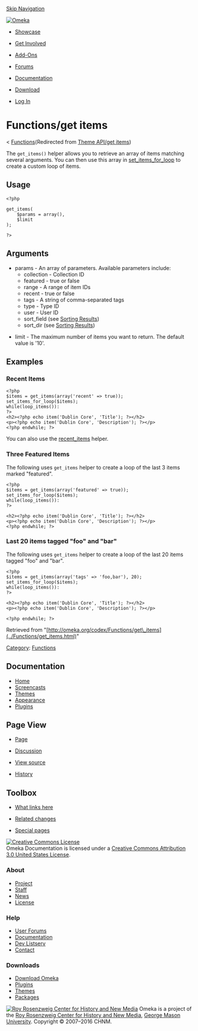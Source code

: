 <div id="wrap">

[Skip Navigation](get_items.html#content)
<div id="header">

<div class="padding">

<span
id="logo">[![Omeka](http://omeka.org/ui/i/logo-horizontal-288px.gif)](../../index.html)</span>
<div id="search-form">

</div>

-   <div id="nav-showcase">

    </div>

    [Showcase](../../showcase.1.html)
-   <div id="nav-involved">

    </div>

    [Get Involved](../../index.html%3Fp=124.html)
-   <div id="nav-addons">

    </div>

    [Add-Ons](../../add-ons.1.html)
-   <div id="nav-forums">

    </div>

    [Forums](../../forums/topic/mysqli-stmt.bind-result.html)
-   <div id="nav-documentation">

    </div>

    [Documentation](http://omeka.org/codex/)
-   <div id="nav-download">

    </div>

    [Download](../../download.1.html)

</div>

</div>

<div id="content">

<div class="padding">

<div id="user-meta">

-   <div id="pt-login">

    </div>

    [Log
    In](http://omeka.org/c/index.php?title=Special:UserLogin&returnto=Theme%20API/get%20items)

</div>

Functions/get items
===================

<div id="contentSub">

<span class="subpages">&lt;
[Functions](../Functions.html "Functions")</span>(Redirected from [Theme
API/get
items](http://omeka.org/c/index.php?title=Theme_API/get_items&redirect=no "Theme API/get items"))

</div>

<div id="primary">

The `get_items()` helper allows you to retrieve an array of items
matching several arguments. You can then use this array in
[set\_items\_for\_loop](set_items_for_loop.html "Theme API/set items for loop")
to create a custom loop of items.

<span id="Usage" class="mw-headline"> Usage </span>
---------------------------------------------------

<div class="mw-geshi mw-content-ltr" dir="ltr">

<div class="php source-php">

``` {.de1}
<?php 
 
get_items(
    $params = array(), 
    $limit
);
 
?>
```

</div>

</div>

<span id="Arguments" class="mw-headline"> Arguments </span>
-----------------------------------------------------------

-   params - An array of parameters. Available parameters include:
    -   collection - Collection ID
    -   featured - true or false
    -   range - A range of item IDs
    -   recent - true or false
    -   tags - A string of comma-separated tags
    -   type - Type ID
    -   user - User ID
    -   sort\_field (see [Sorting
        Results](../Sorting_Results.html "Sorting Results"))
    -   sort\_dir (see [Sorting
        Results](../Sorting_Results.html "Sorting Results"))

<!-- -->

-   limit - The maximum number of items you want to return. The default
    value is '10'.

<span id="Examples" class="mw-headline"> Examples </span>
---------------------------------------------------------

### <span id="Recent_Items" class="mw-headline"> Recent Items </span>

<div class="mw-geshi mw-content-ltr" dir="ltr">

<div class="php source-php">

``` {.de1}
<?php
$items = get_items(array('recent' => true));
set_items_for_loop($items);
while(loop_items()):
?>
<h2><?php echo item('Dublin Core', 'Title'); ?></h2>
<p><?php echo item('Dublin Core', 'Description'); ?></p>
<?php endwhile; ?>
```

</div>

</div>

You can also use the
[recent\_items](recent_items.html "Theme API/recent items") helper.

### <span id="Three_Featured_Items" class="mw-headline"> Three Featured Items </span>

The following uses `get_items` helper to create a loop of the last 3
items marked "featured".

<div class="mw-geshi mw-content-ltr" dir="ltr">

<div class="php source-php">

``` {.de1}
<?php
$items = get_items(array('featured' => true));
set_items_for_loop($items);
while(loop_items()):
?>
 
<h2><?php echo item('Dublin Core', 'Title'); ?></h2>
<p><?php echo item('Dublin Core', 'Description'); ?></p>
<?php endwhile; ?>
```

</div>

</div>

### <span id="Last_20_items_tagged_.22foo.22_and_.22bar.22" class="mw-headline"> Last 20 items tagged "foo" and "bar" </span>

The following uses `get_items` helper to create a loop of the last 20
items tagged "foo" and "bar".

<div class="mw-geshi mw-content-ltr" dir="ltr">

<div class="php source-php">

``` {.de1}
<?php
$items = get_items(array('tags' => 'foo,bar'), 20);
set_items_for_loop($items);
while(loop_items()):
?>
 
<h2><?php echo item('Dublin Core', 'Title'); ?></h2>
<p><?php echo item('Dublin Core', 'Description'); ?></p>
 
<?php endwhile; ?>
```

</div>

</div>

<div class="printfooter">

Retrieved from
"[http://omeka.org/codex/Functions/get\_items](../Functions/get_items.html)"

</div>

<div id="catlinks" class="catlinks">

<div id="mw-normal-catlinks">

[Category](http://omeka.org/codex/Special:Categories "Special:Categories"):
<span
dir="ltr">[Functions](../Category:Functions.html "Category:Functions")</span>

</div>

</div>

</div>

<div id="secondary">

<div class="portlet">

Documentation
-------------

-   [Home](http://omeka.org/codex/)
-   [Screencasts](http://omeka.org/codex/Screencasts)
-   [Themes](http://omeka.org/codex/Managing_Themes_2.0)
-   [Appearance](http://omeka.org/codex/Managing_Appearance_2.0)
-   [Plugins](http://omeka.org/codex/Plugins2.0)

</div>

<div class="portlet">

Page View
---------

-   <div id="nav-page">

    </div>

    [Page](../Functions/get_items.html)
-   <div id="nav-discussion">

    </div>

    [Discussion](http://omeka.org/c/index.php?title=Talk:Functions/get_items&action=edit&redlink=1)
-   <div id="nav-view_source">

    </div>

    [View
    source](http://omeka.org/c/index.php?title=Functions/get_items&action=edit)
-   <div id="nav-history">

    </div>

    [History](http://omeka.org/c/index.php?title=Functions/get_items&action=history)

</div>

<div id="wiki-toolbox" class="portlet">

Toolbox
-------

-   <div id="t-whatlinkshere">

    </div>

    [What links here](../Special:WhatLinksHere/Functions/get_items.html)
-   <div id="t-recentchangeslinked">

    </div>

    [Related
    changes](../Special:RecentChangesLinked/Functions/get_items.html)
-   <div id="t-specialpages">

    </div>

    [Special pages](http://omeka.org/codex/Special:SpecialPages)

</div>

[![Creative Commons
License](https://i.creativecommons.org/l/by/3.0/us/88x31.png)](http://creativecommons.org/licenses/by/3.0/us/)\
Omeka Documentation is licensed under a [Creative Commons Attribution
3.0 United States
License](http://creativecommons.org/licenses/by/3.0/us/).

</div>

</div>

</div>

<div id="footer">

<div class="padding">

<div id="sitemap">

<div class="section">

### About

-   [Project](../../index.html%3Fp=2.html)
-   [Staff](../../index.html%3Fp=3.html)
-   [News](../../blog.1.html)
-   [License](http://www.gnu.org/copyleft/gpl.html)

</div>

<div class="section">

### Help

-   [User Forums](../../forums/topic/mysqli-stmt.bind-result.html)
-   [Documentation](http://omeka.org/codex/)
-   [Dev Listserv](http://groups.google.com/group/omeka-dev)
-   [Contact](http://omeka.org/contact/)

</div>

<div class="section">

### Downloads

-   [Download Omeka](../../download.1.html)
-   [Plugins](../../plugins.html)
-   [Themes](../../download/themes/index.html)
-   [Packages](../../index.html%3Fp=222.html)

</div>

</div>

<div id="chnm-meta">

<span id="chnm-logo">[![Roy Rosenzweig Center for History and New
Media](http://omeka.org/ui/i/rrchnm-logo-regular.gif)](http://chnm.gmu.edu)</span>
Omeka is a project of the [Roy Rosenzweig Center for History and New
Media](http://chnm.gmu.edu), [George Mason
University](http://www.gmu.edu). Copyright © 2007–2016 CHNM.

</div>

</div>

</div>

</div>
